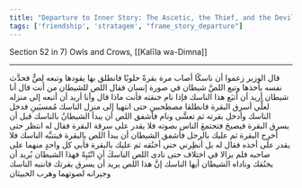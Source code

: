 ```yaml
---
title: "Departure to Inner Story: The Ascetic, the Thief, and the Devil"
tags: ['friendship', 'stratagem', "frame_story_departure"]
---
```


 Section 52 in 7) Owls and Crows, [[Kalīla wa-Dimna]]

---
قال الوزير زعموا أن ناسكًا أصاب مرة بقرةً حلوبًا فانطلق بها يقودها وتبعه لِصٌّ فحدَّث نفسه بأخذها وتبع اللصَّ شيطان في صورة إنسان فقال اللص للشيطان من أنت قال أنا شيطان أريد أن أتبَع هذا الناسك فإذا نام خنقته فأنت ماذا قال وأنا أريد أن أتبعه إلى منزله لعلِّي أسرق البقرة فانطلقا مصطحبينِ حتى انتهيا إلى منزل الناسك مُمسيَينِ فدخل الناسك وأدخل بقرته ثم تعشَّى ونام فأشفق اللص أن يبدأ الشيطانُ بالناسك قبل أن يسرق البقرة فيصيحَ فتجتمعَ الناس بصوته فلا يقدر على سرقة البقرة فقال له انتظر حتى أخرِج البقرة ثم عليك بالرجل فأشفق الشيطان أن يبدأ اللص بالبقرة فيتنبَّه الناسك فلا يقدر على أخذه فقال له بل أنظِرني حتى أخنُقه ثم عليك بالبقرة فأبى كل واحدٍ منهما على صاحبه فلم يزالا في اختلاف حتى نادى اللص الناسكَ أنِ انْتَبِهْ فهذا الشيطان يُريد أن يخنُقك وناداه الشيطان أيها الناسك إنَّ هذا اللص يريد أن يسرق بقرتك فانتبه الناسك وجيرانه لصوتهما وهرب الخبيثان
